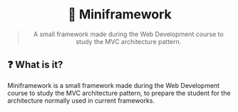 <h1 align="center">🚧 Miniframework</h1>
<blockquote align="center">A small framework made during the Web Development course to study the MVC architecture pattern.</blockquote>

## ❓ What is it?
Miniframework is a small framework made during the Web Development course to study the MVC architecture pattern, to prepare the student for the architecture normally used in current frameworks.
